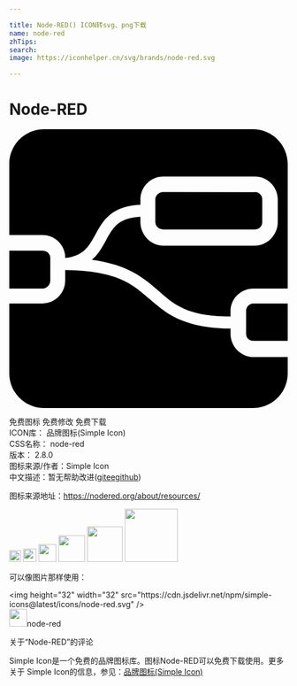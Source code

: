 ```yaml
---

title: Node-RED() ICON转svg、png下载
name: node-red
zhTips: 
search: 
image: https://iconhelper.cn/svg/brands/node-red.svg

---
```


# Node-RED  <small style="font-size: 60%;font-weight: 100"></small>

<div id="svg" class="svg-wrap">
<svg role="img" viewBox="0 0 24 24" xmlns="http://www.w3.org/2000/svg"><title>Node-RED icon</title><path d="M3 0C1.338 0 0 1.338 0 3v6.107h2.858c1.092 0 1.97.868 1.964 1.96v.021c.812-.095 1.312-.352 1.674-.683.416-.382.69-.91 1.016-1.499.325-.59.71-1.244 1.408-1.723.575-.395 1.355-.644 2.384-.686v-.45c0-1.092.88-1.976 1.972-1.976h7.893c1.091 0 1.974.884 1.974 1.976v1.942c0 1.091-.883 2.029-1.974 2.029h-7.893c-1.092 0-1.972-.938-1.972-2.03v-.453c-.853.037-1.408.236-1.798.504-.48.33-.774.802-1.086 1.368-.312.565-.63 1.22-1.222 1.763l-.077.069c3.071.415 4.465 1.555 5.651 2.593 1.39 1.215 2.476 2.275 6.3 2.288v-.46c0-1.092.894-1.946 1.986-1.946H24V3c0-1.662-1.338-3-3-3zm10.276 5.41c-.369 0-.687.268-.687.637v1.942c0 .368.318.636.687.636h7.892a.614.614 0 0 0 .635-.636V6.047a.614.614 0 0 0-.635-.636zM0 10.448v3.267h2.858a.696.696 0 0 0 .678-.69v-1.942c0-.368-.31-.635-.678-.635zm4.821 1.67v.907A1.965 1.965 0 0 1 2.858 15H0v6c0 1.662 1.338 3 3 3h18c1.662 0 3-1.338 3-3v-1.393h-2.942c-1.092 0-1.986-.913-1.986-2.005v-.445c-4.046-.032-5.598-1.333-6.983-2.544-1.437-1.257-2.751-2.431-7.268-2.496zM21.058 15a.644.644 0 0 0-.647.66v1.942c0 .368.278.612.647.612H24V15z"/></svg>
</div>
<detail full-name='node-red'></detail>

<div class="detail-page">
<p>
<span><span class="badge-success badge">免费图标</span> <span class="badge-success badge">免费修改</span>  <span class="badge-success badge">免费下载</span> </span>
<br/>
<span>
ICON库：
<span class="badge-secondary badge">品牌图标(Simple Icon)</span> 
</span>
<br/>
<span>
CSS名称：
<span class="badge-secondary badge">node-red</span> 
</span>

<br/>
<span>
版本：
<span class="badge-secondary badge">2.8.0</span> 
</span>
<br/>
<span>图标来源/作者：<span class="badge-light badge">Simple Icon</span></span> 
<br/>
<span class="zh-detail">中文描述：暂无<span class="help-link"><span>帮助改进</span>(<a href="https://gitee.com/liuwave/icon-helper/edit/master/json/brands/node-red.json" target="_blank" rel="noopener noreferrer">gitee</a><a href="https://github.com/liuwave/icon-helper/edit/master/json/brands/node-red.json" target="_blank" rel="noopener noreferrer">github</a></span>)</span><br/>
</p>
</div><div class="description description alert alert-light"><p>图标来源地址：<a href="https://nodered.org/about/resources/" target="_blank" rel="noopener noreferrer">https://nodered.org/about/resources/</a></p></div>
<div class="alert alert-dark">
<img height="21" width="21" src="https://cdn.jsdelivr.net/npm/simple-icons@latest/icons/node-red.svg" />
<img height="24" width="24" src="https://cdn.jsdelivr.net/npm/simple-icons@latest/icons/node-red.svg" />
<img height="32" width="32" src="https://cdn.jsdelivr.net/npm/simple-icons@latest/icons/node-red.svg" />
<img height="48" width="48" src="https://cdn.jsdelivr.net/npm/simple-icons@latest/icons/node-red.svg" />
<img height="64" width="64" src="https://cdn.jsdelivr.net/npm/simple-icons@latest/icons/node-red.svg" />
<img height="96" width="96" src="https://cdn.jsdelivr.net/npm/simple-icons@latest/icons/node-red.svg" />

</div>
<div>
  <p>可以像图片那样使用：    
  </p>
  <div class="alert alert-primary" style="font-size: 14px">
    &lt;img height="32" width="32" src="https://cdn.jsdelivr.net/npm/simple-icons@latest/icons/node-red.svg" /&gt;
    <copy-btn content='<img height="32" width="32" src="https://cdn.jsdelivr.net/npm/simple-icons@latest/icons/node-red.svg" />'></copy-btn>
  </div>
  <div class="alert alert-secondary">
    <img height="32" width="32" src="https://cdn.jsdelivr.net/npm/simple-icons@latest/icons/node-red.svg" />node-red
    <copy-btn content="node-red" btn-title="复制图标名称"></copy-btn>
  </div>
</div>

<Vssue title="关于“Node-RED”的评论" >关于“Node-RED”的评论</Vssue>


<div><p>Simple Icon是一个免费的品牌图标库。图标Node-RED可以免费下载使用。更多关于  Simple Icon的信息，参见：<a target="_blank" href="https://iconhelper.cn/brands.html">品牌图标(Simple Icon)</a>
</p></div>
